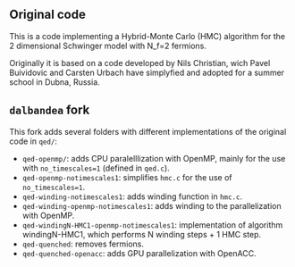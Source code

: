 ## Original code

This is a code implementing a Hybrid-Monte Carlo (HMC) algorithm for
the 2 dimensional Schwinger model with N_f=2 fermions. 

Originally it is based on a code developed by Nils Christian, wich
Pavel Buividovic and Carsten Urbach have simplyfied and adopted for a
summer school in Dubna, Russia. 


## `dalbandea` fork

This fork adds several folders with different implementations of the
original code in `qed/`:
- `qed-openmp/`: adds CPU paralelllization with OpenMP, mainly for the
use with `no_timescales=1` (defined in `qed.c`).
- `qed-openmp-notimescales1`: simplifies `hmc.c` for the use of
`no_timescales=1`.
- `qed-winding-notimescales1`: adds winding function in `hmc.c`.
- `qed-winding-openmp-notimescales1`: adds winding to the parallelization
with OpenMP.
- `qed-windingN-HMC1-openmp-notimescales1`: implementation of algorithm
windingN-HMC1, which performs N winding steps + 1 HMC step.
- `qed-quenched`: removes fermions.
- `qed-quenched-openacc`: adds GPU parallelization with OpenACC.
